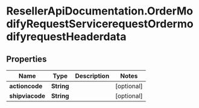 # ResellerApiDocumentation.OrderModifyRequestServicerequestOrdermodifyrequestHeaderdata

## Properties

Name | Type | Description | Notes
------------ | ------------- | ------------- | -------------
**actioncode** | **String** |  | [optional] 
**shipviacode** | **String** |  | [optional] 


